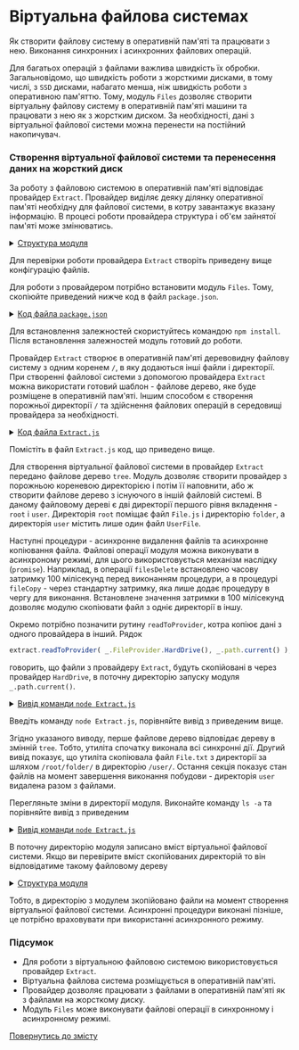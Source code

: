 # Віртуальна файлова системах

Як створити файлову систему в оперативній пам'яті та працювати з нею. Виконання синхронних і асинхронних файлових операцій.

Для багатьох операцій з файлами важлива швидкість їх обробки. Загальновідомо, що швидкість роботи з жорсткими дисками, в тому числі, з `SSD` дисками, набагато менша, ніж швидкість роботи з оперативною пам'яттю. Тому, модуль `Files` дозволяє створити віртуальну файлову систему в оперативній пам'яті машини та працювати з нею як з жорстким диском. За необхідності, дані з віртуальної файлової системи можна перенести на постійний накопичувач.

### Створення віртуальної файлової системи та перенесення даних на жорсткий диск

За роботу з файловою системою в оперативній пам'яті відповідає провайдер `Extract`. Провайдер виділяє деяку ділянку оперативної пам'яті необхідну для файлової системи, в котру завантажує вказану інформацію. В процесі роботи провайдера структура і об'єм зайнятої пам'яті може змінюватись.

<details>
  <summary><u>Структура модуля</u></summary>

```
files
  ├── Extract.js
  └── package.json
```

</details>

Для перевірки роботи провайдера `Extract` створіть приведену вище конфігурацію файлів.

Для роботи з провайдером потрібно встановити модуль `Files`. Тому, скопіюйте приведений нижче код в файл `package.json`.

<details>
    <summary><u>Код файла <code>package.json</code></u></summary>

```json    
{
  "dependencies": {
    "wFiles": ""
  }
}
```

</details>

Для встановлення залежностей скористуйтесь командою `npm install`. Після встановлення залежностей модуль готовий до роботи.

Провайдер `Extract` створює в оперативній пам'яті деревовидну файлову систему з одним коренем `/`, в яку додаються інші файли і директорії. При створенні файлової системи з допомогою провайдера `Extract` можна використати готовий шаблон - файлове дерево, яке буде розміщене в оперативній пам'яті. Іншим способом є створення порожньої директорії `/` та здійснення файлових операцій в середовищі провайдера за необхідності.

<details>
    <summary><u>Код файла <code>Extract.js</code></u></summary>

```js    
require( 'wFiles' );
var _ = wTools;

// files tree

var tree =
{
  'root' :
  {
    'File.js' : "console.log( 'This is content of File.js' )",
    'folder' :
    {
      'File.txt' : "This is content of File.txt",
    }
  },
  'user' :
  {
    'UserFile' : 'This is content of UserFile'
  }
};

// file provider, copy files tree to memory

var extract = _.FileProvider.Extract( { filesTree : tree } );

// asynchronous deletion of files

var filesDelete = _.timeOut( 100, function ()
{
  console.log( extract.filesTree );
  console.log( '' ); // empty string
  extract.filesDelete( '/user/' );
  console.log( extract.filesTree );
});

// asynchronous copying of files

var fileCopy = extract.fileCopy( { dstPath : '/user/File.txt', srcPath : '/root/folder/File.txt' , sync : 0  } );

// copy files to hard drive

extract.readToProvider( _.FileProvider.HardDrive(), _.path.current() );

// files tree in memory

console.log( extract.filesTree );
console.log( '' ); // empty string
```

</details>

Помістіть в файл `Extract.js` код, що приведено вище.

Для створення віртуальної файлової системи в провайдер `Extract` передано файлове дерево `tree`. Модуль дозволяє створити провайдер з порожньою кореневою директорією і потім її наповнити, або ж створити файлове дерево з існуючого в іншій файловій системі. В даному файловому дереві є дві директорії першого рівня вкладення - `root` i `user`. Директорія `root` поміщає файл `File.js` i директорію `folder`, а директорія `user` містить лише один файл `UserFile`.

Наступні процедури - асинхронне видалення файлів та асинхронне копіювання файла. Файлові операції модуля можна виконувати в асинхроному режимі, для цього використовується механізм наслідку (`promise`). Наприклад, в операції `filesDelete` встановлено часову затримку 100 мілісекунд перед виконанням процедури, а в процедурі `fileCopy` - через стандартну затримку, яка лише додає процедуру в чергу для виконання. Встановлене значення затримки в 100 мілісекунд дозволяє модулю скопіювати файл з одніє директорії в іншу.

Окремо потрібно позначити рутину `readToProvider`, котра копіює дані з одного провайдера в інший. Рядок

```js
extract.readToProvider( _.FileProvider.HardDrive(), _.path.current() );
```

говорить, що файли з провайдеру `Extract`, будуть скопійовані в через провайдер `HardDrive`, в поточну директорію запуску модуля `_.path.current()`.


<details>
    <summary><u>Вивід команди <code>node Extract.js</code></u></summary>

```   
$ node Extract.js
{ root:
   { 'File.js': 'console.log( \'This is content of File.js\' )',
     folder: { 'File.txt': 'This is content of File.txt' } },
  user: { UserFile: 'This is content of UserFile' } }

{ root:
   { 'File.js': 'console.log( \'This is content of File.js\' )',
     folder: { 'File.txt': 'This is content of File.txt' } },
  user:
   { UserFile: 'This is content of UserFile',
     'File.txt': 'This is content of File.txt' } }

{ root:
   { 'File.js': 'console.log( \'This is content of File.js\' )',
     folder: { 'File.txt': 'This is content of File.txt' } } }
```

</details>

Введіть команду `node Extract.js`, порівняйте вивід з приведеним вище.

Згідно указаного виводу, перше файлове дерево відповідає дереву в змінній `tree`. Тобто, утиліта спочатку виконала всі синхронні дії. Другий вивід показує, що утиліта скопіювала файл `File.txt` з директорії за шляхом `/root/folder/` в директорію `/user/`. Остання секція показує стан файлів на момент завершення виконання побудови - директорія `user` видалена разом з файлами.

Перегляньте зміни в директорії модуля. Виконайте команду `ls -a` та порівняйте вивід з приведеним

<details>
    <summary><u>Вивід команди <code>node Extract.js</code></u></summary>

```   
$ ls -a
.  ..  Export.js  node_modules  package.json  package-lock.json  root  user
```

</details>

В поточну директорію модуля записано вміст віртуальної файлової системи. Якщо ви перевірите вміст скопійованих директорій то він відповідатиме такому файловому дереву

<details>
  <summary><u>Структура модуля</u></summary>

```
files
  ├── Extract.js
  ├── node_modules
  ├── package-lock.json
  ├── package.json
  ├── root
  │     ├── File.js
  │     └── folder
  │            └── File.txt
  └── user
        └── UserFile
```

</details>

Тобто, в директорію з модулем зкопійовано файли на момент створення віртуальної файлової системи. Асинхронні процедури виконані пізніше, це потрібно враховувати при використанні асинхронного режиму.

### Підсумок

- Для роботи з віртуальною файловою системою використовується провайдер `Extract`.
- Віртуальна файлова система розміщується в оперативній пам'яті.
- Провайдер дозволяє працювати з файлами в оперативній пам'яті як з файлами на жорсткому диску.
- Модуль `Files` може виконувати файлові операції в синхронному і асинхронному режимі.

[Повернутись до змісту](../README.md#Туторіали)

